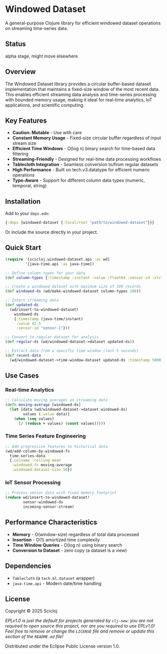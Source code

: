 # Windowed Dataset

A general-purpose Clojure library for efficient windowed dataset operations on streaming time-series data.

## Status
alpha stage, might move elsewhere

## Overview
The Windowed Dataset library provides a circular buffer-based dataset implementation that maintains a fixed-size window of the most recent data. This enables efficient streaming data analysis and time-series processing with bounded memory usage, making it ideal for real-time analytics, IoT applications, and scientific computing.

## Key Features

- **Caution: Mutable** - Use with care
- **Constant Memory Usage** - Fixed-size circular buffer regardless of input stream size
- **Efficient Time Windows** - O(log n) binary search for time-based data filtering  
- **Streaming-Friendly** - Designed for real-time data processing workflows
- **Tablecloth Integration** - Seamless conversion to/from regular datasets
- **High Performance** - Built on tech.v3.datatype for efficient numeric operations
- **Type-Aware** - Support for different column data types (numeric, temporal, string)

## Installation

Add to your `deps.edn`:

```clojure
{:deps {windowed-dataset {:local/root "path/to/windowed-dataset"}}}
```

Or include the source directly in your project.

## Quick Start

```clojure
(require '[scicloj.windowed-dataset.api :as wd]
         '[java-time.api :as java-time])

;; Define column types for your data
(def column-types {:timestamp :instant :value :float64 :sensor-id :string})

;; Create a windowed dataset with maximum size of 100 records
(def windowed-ds (wd/make-windowed-dataset column-types 100))

;; Insert streaming data
(def updated-ds 
  (wd/insert-to-windowed-dataset! 
    windowed-ds 
    {:timestamp (java-time/instant)
     :value 42.5
     :sensor-id "sensor-1"}))

;; Convert to regular dataset for analysis
(def regular-ds (wd/windowed-dataset->dataset updated-ds))

;; Extract data from a specific time window (last 5 seconds)
(def recent-data 
  (wd/windowed-dataset->time-window-dataset updated-ds :timestamp 5000))
```

## Use Cases

### Real-time Analytics
```clojure
;; Calculate moving averages on streaming data
(defn moving-average [windowed-ds]
  (let [data (wd/windowed-dataset->dataset windowed-ds)
        values (:value data)]
    (when (seq values)
      (/ (reduce + values) (count values)))))
```

### Time Series Feature Engineering
```clojure
;; Add progressive features to historical data
(wd/add-column-by-windowed-fn 
  time-series-data
  {:colname :rolling-mean
   :windowed-fn moving-average
   :windowed-dataset-size 50})
```

### IoT Sensor Processing
```clojure
;; Process sensor data with fixed memory footprint
(reduce wd/insert-to-windowed-dataset! 
        sensor-windowed-ds 
        incoming-sensor-stream)
```

## Performance Characteristics

- **Memory** - O(window-size) regardless of total data processed
- **Insertion** - O(1) amortized time complexity
- **Time Window Queries** - O(log n) using binary search
- **Conversion to Dataset** - zero copy (a dataset is a view)

## Dependencies

- `Tablecloth` (a `tech.ml.dataset` wrapper)
- `java-time.api` - Modern date/time handling

## License

Copyright © 2025 Scicloj

_EPLv1.0 is just the default for projects generated by `clj-new`: you are not_
_required to open source this project, nor are you required to use EPLv1.0!_
_Feel free to remove or change the `LICENSE` file and remove or update this_
_section of the `README.md` file!_

Distributed under the Eclipse Public License version 1.0.
